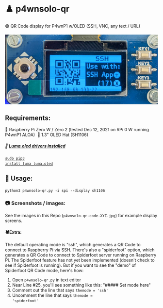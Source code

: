 # ♟️ p4wnsolo-qr
🟢 QR Code display for P4wnP1 w/OLED (SSH, VNC, any text / URL)

<img src="p4wnsolo-qr-code-ssh-display.jpg">

## Requirements:
🔵 Raspberry Pi Zero W / Zero 2 (tested Dec 12, 2021 on RPi 0 W running P4wnP1 ALOA)&nbsp;
🔵 1.3" OLED Hat (SH1106)&nbsp;
##### 🔵 <a href="https://osintool.com/sh1106-oled-screen/">Luma.oled drivers installed</a>
<a href="https://github.com/pimoroni/sh1106-python"><code>sudo pip3 install luma luma.oled</code></a>

## 🔨 Usage:
<code>python3 p4wnsolo-qr.py -i spi --display sh1106</code>

### 📷 Screenshots / images:
See the images in this Repo (<code>p4wnsolo-qr-code-XYZ.jpg</code>) for example display screens.

#### 🕷Extra:
The default operating mode is "ssh", which generates a QR Code to connect to Raspberry Pi via SSH.
There's also a "spiderfoot" option, which generates a QR Code to connect to Spiderfoot server running on Raspberry Pi.
The Spiderfoot feature has not yet been implemented (doesn't check to see if Spiderfoot is running).
But if you want to see the "demo" of Spiderfoot QR Code mode, here's how:
1.  Open <code>p4wnsolo-qr.py</code> in text editor
2.  Near Line #25, you'll see something like this:  "##### Set mode here"
3.  Comment out the line that says <code>themode = 'ssh'</code>
4.  Uncomment the line that says <code>themode = 'spiderfoot'</code>
